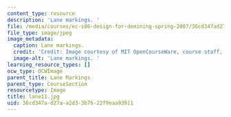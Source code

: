 ```yaml
---
content_type: resource
description: 'Lane markings. '
file: /media/courses/ec-s06-design-for-demining-spring-2007/36cd347ad27aa2d33b7622f9eaa93911_lane11.jpg
file_type: image/jpeg
image_metadata:
  caption: Lane markings.
  credit: 'Credit: Image courtesy of MIT OpenCourseWare, course staff, and students.'
  image-alt: 'Lane markings. '
learning_resource_types: []
ocw_type: OCWImage
parent_title: Lane Markings
parent_type: CourseSection
resourcetype: Image
title: lane11.jpg
uid: 36cd347a-d27a-a2d3-3b76-22f9eaa93911
---
```

